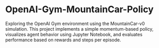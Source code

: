 # OpenAI-Gym-MountainCar-Policy
Exploring the OpenAI Gym environment using the MountainCar-v0 simulation. This project implements a simple momentum-based policy, visualizes agent behavior using Jupyter Notebook, and evaluates performance based on rewards and steps per episode.
